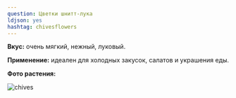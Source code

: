 ```yaml
---
question: Цветки шнитт-лука
ldjson: yes 
hashtag: chivesflowers
---
```

**Вкус:** очень мягкий, нежный, луковый.

**Применение:** идеален для холодных закусок, салатов и украшения еды. 

**Фото растения:** 

![chives](https://user-images.githubusercontent.com/103433101/191197548-9f481521-d906-4d5d-abe8-c34a8b45651d.jpg)


